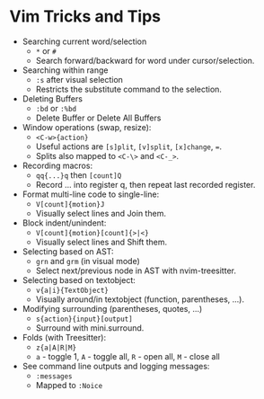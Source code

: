 # Vim Tricks and Tips

- Searching current word/selection
  - `*` or `#`
  - Search forward/backward for word under cursor/selection.
- Searching within range
  - `:s` after visual selection
  - Restricts the substitute command to the selection.
- Deleting Buffers
  - `:bd` or `:%bd`
  - Delete Buffer or Delete All Buffers
- Window operations (swap, resize):
  - `<C-w>{action}`
  - Useful actions are `[s]plit`, `[v]split`, `[x]change`, `=`.
  - Splits also mapped to `<C-\>` and `<C-_>`.
- Recording macros:
  - `qq{...}q` then `[count]Q`
  - Record ... into register q, then repeat last recorded register.
- Format multi-line code to single-line:
  - `V[count]{motion}J`
  - Visually select lines and Join them.
- Block indent/unindent:
  - `V[count]{motion}[count]{>|<}`
  - Visually select lines and Shift them.
- Selecting based on AST:
  - `grn` and `grm` (in visual mode)
  - Select next/previous node in AST with nvim-treesitter.
- Selecting based on textobject:
  - `v{a|i}{TextObject}`
  - Visually around/in textobject (function, parentheses, ...).
- Modifying surrounding (parentheses, quotes, ...)
  - `s{action}{input}[output]`
  - Surround with mini.surround.
- Folds (with Treesitter):
  - `z{a|A|R|M}`
  - `a` - toggle 1, `A` - toggle all, `R` - open all, `M` - close all
- See command line outputs and logging messages:
  - `:messages`
  - Mapped to `:Noice`
